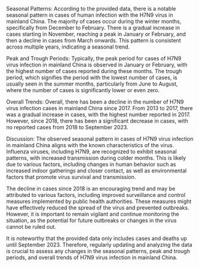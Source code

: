 Seasonal Patterns: 
According to the provided data, there is a notable seasonal pattern in cases of human infection with the H7N9 virus in mainland China. The majority of cases occur during the winter months, specifically from December to February. There is a gradual increase in cases starting in November, reaching a peak in January or February, and then a decline in cases from March onwards. This pattern is consistent across multiple years, indicating a seasonal trend.

Peak and Trough Periods: 
Typically, the peak period for cases of H7N9 virus infection in mainland China is observed in January or February, with the highest number of cases reported during these months. The trough period, which signifies the period with the lowest number of cases, is usually seen in the summer months, particularly from June to August, where the number of cases is significantly lower or even zero.

Overall Trends: 
Overall, there has been a decline in the number of H7N9 virus infection cases in mainland China since 2017. From 2013 to 2017, there was a gradual increase in cases, with the highest number reported in 2017. However, since 2018, there has been a significant decrease in cases, with no reported cases from 2018 to September 2023.

Discussion: 
The observed seasonal pattern in cases of H7N9 virus infection in mainland China aligns with the known characteristics of the virus. Influenza viruses, including H7N9, are recognized to exhibit seasonal patterns, with increased transmission during colder months. This is likely due to various factors, including changes in human behavior such as increased indoor gatherings and closer contact, as well as environmental factors that promote virus survival and transmission.

The decline in cases since 2018 is an encouraging trend and may be attributed to various factors, including improved surveillance and control measures implemented by public health authorities. These measures might have effectively reduced the spread of the virus and prevented outbreaks. However, it is important to remain vigilant and continue monitoring the situation, as the potential for future outbreaks or changes in the virus cannot be ruled out.

It is noteworthy that the provided data only includes cases and deaths up until September 2023. Therefore, regularly updating and analyzing the data is crucial to assess any changes in the seasonal patterns, peak and trough periods, and overall trends of H7N9 virus infection in mainland China.